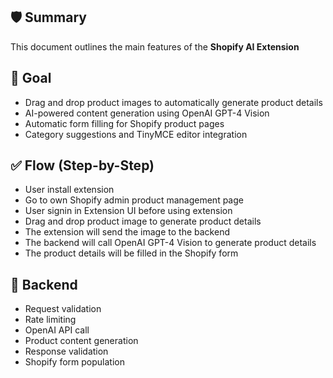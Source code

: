 ## 🛡️ Summary

This document outlines the main features of the **Shopify AI Extension**

## 🎯 Goal

- Drag and drop product images to automatically generate product details
- AI-powered content generation using OpenAI GPT-4 Vision
- Automatic form filling for Shopify product pages
- Category suggestions and TinyMCE editor integration

## ✅ Flow (Step-by-Step)

- User install extension
- Go to own Shopify admin product management page
- User signin in Extension UI before using extension
- Drag and drop product image to generate product details
- The extension will send the image to the backend
- The backend will call OpenAI GPT-4 Vision to generate product details
- The product details will be filled in the Shopify form

## 🔐 Backend

- Request validation
- Rate limiting
- OpenAI API call
- Product content generation
- Response validation
- Shopify form population
